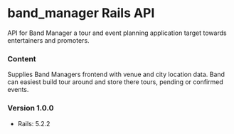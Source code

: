 # band_manager Rails API

API for Band Manager a tour and event planning application target towards entertainers and promoters.

### Content

Supplies Band Managers frontend with venue and city location data. Band can easiest build tour around and store
there tours, pending or confirmed events.

### Version 1.0.0

* Rails: 5.2.2
